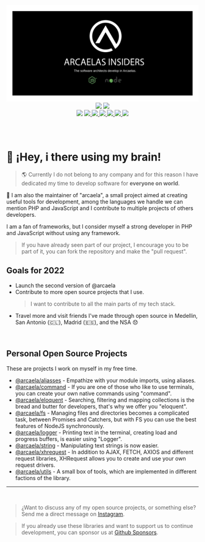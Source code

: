 <img src="./assets/banner-dark.svg">

<div style="text-align:center;width:100%;">
<a target="_blank" href="https://github.com/sponsors/arcaela"><img src="https://img.shields.io/badge/SPONSOR-%E2%99%A5-pink"></a> <a target="_blank" href="./LICENSE"><img src="https://img.shields.io/badge/LICENSE-MD-blue"></a>
</div>

<div style="text-align:center;">
    <a target="_blank" href="https://npmjs.com/package/@arcaela/aliasses"> <img src="https://img.shields.io/badge/aliasses-1.1-red"></a> <a target="_blank" href="https://npmjs.com/package/@arcaela/command"> <img src="https://img.shields.io/badge/command-1.0-blue"> </a> <a target="_blank" href="https://npmjs.com/package/@arcaela/eloquent"> <img src="https://img.shields.io/badge/eloquent-1.0-orange"> </a> <a target="_blank" href="https://npmjs.com/package/@arcaela/fs"> <img src="https://img.shields.io/badge/fs-1.0-violet"> </a> <a target="_blank" href="https://npmjs.com/package/@arcaela/logger"> <img src="https://img.shields.io/badge/logger-1.0-green"> </a> <a target="_blank" href="https://npmjs.com/package/@arcaela/string"> <img src="https://img.shields.io/badge/string-1.0-orange"> </a> <a target="_blank" href="https://npmjs.com/package/@arcaela/xhrequest"> <img src="https://img.shields.io/badge/xhrequest-1.0-b70000"> </a>
</div>

<br> <br>

# 👋 ¡Hey, i there using my brain!

> 🌎 Currently I do not belong to any company and for this reason I have dedicated my time to develop software for **everyone on world**.

🚧 I am also the maintainer of "arcaela", a small project aimed at creating useful tools for development, among the languages ​​we handle we can mention PHP and JavaScript and I contribute to multiple projects of others developers.

I am a fan of frameworks, but I consider myself a strong developer in PHP and JavaScript without using any framework.

> If you have already seen part of our project, I encourage you to be part of it, you can fork the repository and make the "pull request".

## Goals for 2022
- Launch the second version of @arcaela
- Contribute to more open source projects that I use.
    > I want to contribute to all the main parts of my tech stack.
- Travel more and visit friends I've made through open source in Medellin, San Antonio (🇨🇱),  Madrid (🇪🇸), and the NSA 😞


<br/>

## Personal Open Source Projects

These are projects I work on myself in my free time.

- [@arcaela/aliasses](https://github.com/arcaela/arcaela/tree/main/aliasses) - Empathize with your module imports, using aliases.
- [@arcaela/command](https://github.com/arcaela/arcaela/tree/main/command) - If you are one of those who like to use terminals, you can create your own native commands using "command".
- [@arcaela/eloquent](https://github.com/arcaela/arcaela/tree/main/eloquent) - Searching, filtering and mapping collections is the bread and butter for developers, that's why we offer you "eloquent".
- [@arcaela/fs](https://github.com/arcaela/arcaela/tree/main/fs) - Managing files and directories becomes a complicated task, between Promises and Catchers, but with FS you can use the best features of NodeJS synchronously.
- [@arcaela/logger](https://github.com/arcaela/arcaela/tree/main/logger) - Printing text in the terminal, creating load and progress buffers, is easier using "Logger".
- [@arcaela/string](https://github.com/arcaela/arcaela/tree/main/string) - Manipulating text strings is now easier.
- [@arcaela/xhrequest](https://github.com/arcaela/arcaela/tree/main/xhrequest) - In addition to AJAX, FETCH, AXIOS and different request libraries, XHRequest allows you to create and use your own request drivers.
- [@arcaela/utils](https://github.com/arcaela/arcaela/tree/main/utils) - A small box of tools, which are implemented in different factions of the library.

<hr/><br/>

> ¿Want to discuss any of my open source projects, or something else? Send me a direct message on [Instagram](https://instagram.com/arcaelas).

> If you already use these libraries and want to support us to continue development, you can sponsor us at [Github Sponsors](https://github.com/sponsors/arcaela).